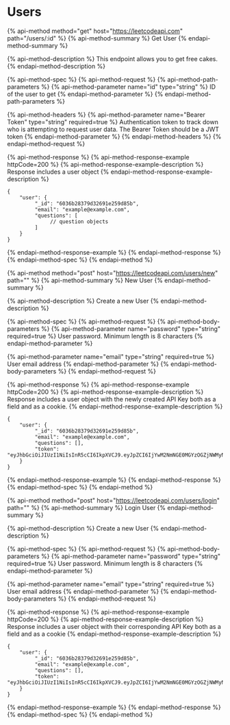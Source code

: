 # Users

{% api-method method="get" host="https://leetcodeapi.com" path="/users/:id" %}
{% api-method-summary %}
Get User
{% endapi-method-summary %}

{% api-method-description %}
This endpoint allows you to get free cakes.
{% endapi-method-description %}

{% api-method-spec %}
{% api-method-request %}
{% api-method-path-parameters %}
{% api-method-parameter name="id" type="string" %}
ID of the user to get
{% endapi-method-parameter %}
{% endapi-method-path-parameters %}

{% api-method-headers %}
{% api-method-parameter name="Bearer Token" type="string" required=true %}
Authentication token to track down who is attempting to request user data. The Bearer Token should be a JWT token
{% endapi-method-parameter %}
{% endapi-method-headers %}
{% endapi-method-request %}

{% api-method-response %}
{% api-method-response-example httpCode=200 %}
{% api-method-response-example-description %}
Response includes a user object
{% endapi-method-response-example-description %}

```text
{
    "user": {
         "_id": "6036b28379d32691e259d85b",
         "email": "example@example.com",
         "questions": [
              // question objects
         ]
    }
}
```
{% endapi-method-response-example %}
{% endapi-method-response %}
{% endapi-method-spec %}
{% endapi-method %}

{% api-method method="post" host="https://leetcodeapi.com/users/new" path="" %}
{% api-method-summary %}
New User
{% endapi-method-summary %}

{% api-method-description %}
Create a new User
{% endapi-method-description %}

{% api-method-spec %}
{% api-method-request %}
{% api-method-body-parameters %}
{% api-method-parameter name="password" type="string" required=true %}
User password. Minimum length is 8 characters
{% endapi-method-parameter %}

{% api-method-parameter name="email" type="string" required=true %}
User email address
{% endapi-method-parameter %}
{% endapi-method-body-parameters %}
{% endapi-method-request %}

{% api-method-response %}
{% api-method-response-example httpCode=200 %}
{% api-method-response-example-description %}
Response includes a user object with the newly created API Key both as a field and as a cookie.
{% endapi-method-response-example-description %}

```text
{
    "user": {
         "_id": "6036b28379d32691e259d85b",
         "email": "example@example.com",
         "questions": [],
         "token": "eyJhbGciOiJIUzI1NiIsInR5cCI6IkpXVCJ9.eyJpZCI6IjYwM2NmNGE0MGYzOGZjNWMyNjhjZTgwMyIsImVtYWlsIjoiY29mZmVlYW5kY29va2llQG1haWxpbmF0b3IuY29tIiwiYXBpS2V5IjoiMTA2MDUwNDVhZTJmMDAxMzI4MWUwOWJkZTNlZDk1NDIiLCJxdWVzdGlvbnMiOltdLCJleHAiOjE2MzAxNTYwNDQsImlhdCI6MTYxNDYwNzY0NH0.iE4jSFH1PM7PF7QpeOsBaQiMrkkyA6aERgh_9kKaCzk"
    }
}
```
{% endapi-method-response-example %}
{% endapi-method-response %}
{% endapi-method-spec %}
{% endapi-method %}

{% api-method method="post" host="https://leetcodeapi.com/users/login" path="" %}
{% api-method-summary %}
Login User
{% endapi-method-summary %}

{% api-method-description %}
Create a new User
{% endapi-method-description %}

{% api-method-spec %}
{% api-method-request %}
{% api-method-body-parameters %}
{% api-method-parameter name="password" type="string" required=true %}
User password. Minimum length is 8 characters
{% endapi-method-parameter %}

{% api-method-parameter name="email" type="string" required=true %}
User email address
{% endapi-method-parameter %}
{% endapi-method-body-parameters %}
{% endapi-method-request %}

{% api-method-response %}
{% api-method-response-example httpCode=200 %}
{% api-method-response-example-description %}
Response includes a user object with their corresponding API Key both as a field and as a cookie
{% endapi-method-response-example-description %}

```text
{
    "user": {
         "_id": "6036b28379d32691e259d85b",
         "email": "example@example.com",
         "questions": [],
         "token": "eyJhbGciOiJIUzI1NiIsInR5cCI6IkpXVCJ9.eyJpZCI6IjYwM2NmNGE0MGYzOGZjNWMyNjhjZTgwMyIsImVtYWlsIjoiY29mZmVlYW5kY29va2llQG1haWxpbmF0b3IuY29tIiwiYXBpS2V5IjoiMTA2MDUwNDVhZTJmMDAxMzI4MWUwOWJkZTNlZDk1NDIiLCJxdWVzdGlvbnMiOltdLCJleHAiOjE2MzAxNTYwNDQsImlhdCI6MTYxNDYwNzY0NH0.iE4jSFH1PM7PF7QpeOsBaQiMrkkyA6aERgh_9kKaCzk"
    }
}
```
{% endapi-method-response-example %}
{% endapi-method-response %}
{% endapi-method-spec %}
{% endapi-method %}

